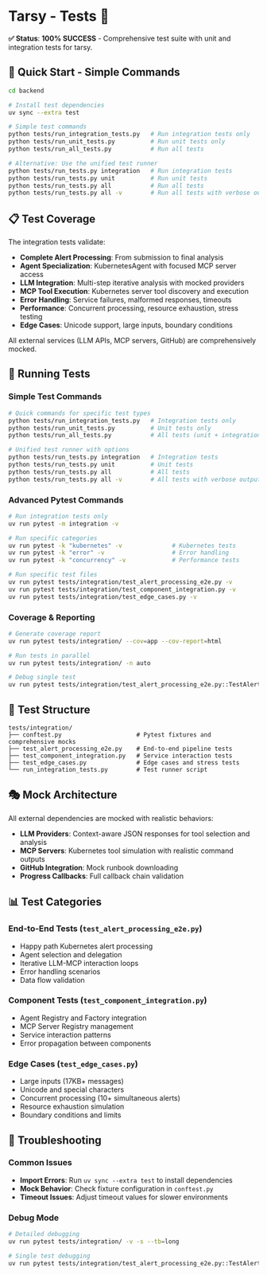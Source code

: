 # Tarsy - Tests 🧪

**✅ Status**: **100% SUCCESS** - Comprehensive test suite with unit and integration tests for tarsy.

## 🚀 **Quick Start - Simple Commands**

```bash
cd backend

# Install test dependencies
uv sync --extra test

# Simple test commands
python tests/run_integration_tests.py   # Run integration tests only
python tests/run_unit_tests.py          # Run unit tests only  
python tests/run_all_tests.py           # Run all tests

# Alternative: Use the unified test runner
python tests/run_tests.py integration   # Run integration tests
python tests/run_tests.py unit          # Run unit tests
python tests/run_tests.py all           # Run all tests
python tests/run_tests.py all -v        # Run all tests with verbose output
```

## 📋 **Test Coverage**

The integration tests validate:

- **Complete Alert Processing**: From submission to final analysis
- **Agent Specialization**: KubernetesAgent with focused MCP server access  
- **LLM Integration**: Multi-step iterative analysis with mocked providers
- **MCP Tool Execution**: Kubernetes server tool discovery and execution
- **Error Handling**: Service failures, malformed responses, timeouts
- **Performance**: Concurrent processing, resource exhaustion, stress testing
- **Edge Cases**: Unicode support, large inputs, boundary conditions

All external services (LLM APIs, MCP servers, GitHub) are comprehensively mocked.

## 🎯 **Running Tests**

### **Simple Test Commands**
```bash
# Quick commands for specific test types
python tests/run_integration_tests.py   # Integration tests only
python tests/run_unit_tests.py          # Unit tests only
python tests/run_all_tests.py           # All tests (unit + integration)

# Unified test runner with options  
python tests/run_tests.py integration   # Integration tests
python tests/run_tests.py unit          # Unit tests  
python tests/run_tests.py all           # All tests
python tests/run_tests.py all -v        # All tests with verbose output
```

### **Advanced Pytest Commands**
```bash
# Run integration tests only
uv run pytest -m integration -v

# Run specific categories
uv run pytest -k "kubernetes" -v              # Kubernetes tests
uv run pytest -k "error" -v                   # Error handling
uv run pytest -k "concurrency" -v             # Performance tests

# Run specific test files
uv run pytest tests/integration/test_alert_processing_e2e.py -v
uv run pytest tests/integration/test_component_integration.py -v
uv run pytest tests/integration/test_edge_cases.py -v
```

### **Coverage & Reporting**
```bash
# Generate coverage report
uv run pytest tests/integration/ --cov=app --cov-report=html

# Run tests in parallel
uv run pytest tests/integration/ -n auto

# Debug single test
uv run pytest tests/integration/test_alert_processing_e2e.py::TestAlertProcessingE2E::test_happy_path_kubernetes_alert_processing -v -s
```

## 📁 **Test Structure**

```
tests/integration/
├── conftest.py                     # Pytest fixtures and comprehensive mocks
├── test_alert_processing_e2e.py    # End-to-end pipeline tests
├── test_component_integration.py   # Service interaction tests
├── test_edge_cases.py              # Edge cases and stress tests
└── run_integration_tests.py        # Test runner script
```

## 🎭 **Mock Architecture**

All external dependencies are mocked with realistic behaviors:

- **LLM Providers**: Context-aware JSON responses for tool selection and analysis
- **MCP Servers**: Kubernetes tool simulation with realistic command outputs
- **GitHub Integration**: Mock runbook downloading
- **Progress Callbacks**: Full callback chain validation

## 📊 **Test Categories**

### **End-to-End Tests** (`test_alert_processing_e2e.py`)
- Happy path Kubernetes alert processing
- Agent selection and delegation
- Iterative LLM-MCP interaction loops
- Error handling scenarios
- Data flow validation

### **Component Tests** (`test_component_integration.py`)  
- Agent Registry and Factory integration
- MCP Server Registry management
- Service interaction patterns
- Error propagation between components

### **Edge Cases** (`test_edge_cases.py`)
- Large inputs (17KB+ messages)
- Unicode and special characters
- Concurrent processing (10+ simultaneous alerts)
- Resource exhaustion simulation
- Boundary conditions and limits

## 🔧 **Troubleshooting**

### **Common Issues**
- **Import Errors**: Run `uv sync --extra test` to install dependencies
- **Mock Behavior**: Check fixture configuration in `conftest.py`
- **Timeout Issues**: Adjust timeout values for slower environments

### **Debug Mode**
```bash
# Detailed debugging
uv run pytest tests/integration/ -v -s --tb=long

# Single test debugging  
uv run pytest tests/integration/test_alert_processing_e2e.py::TestAlertProcessingE2E::test_happy_path_kubernetes_alert_processing -v -s
``` 